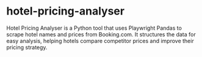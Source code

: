 # hotel-pricing-analyser
Hotel Pricing Analyser is a Python tool that uses 
Playwright
Pandas
to scrape hotel names and prices from Booking.com. It structures the data for easy analysis, helping hotels compare competitor prices and improve their pricing strategy.
